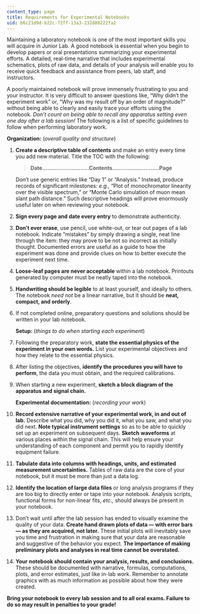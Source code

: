 ```yaml
---
content_type: page
title: Requirements for Experimental Notebooks
uid: b6c21d9d-b22c-72ff-13a3-232d88222fa2
---
```


Maintaining a laboratory notebook is one of the most important skills you will acquire in Junior Lab. A good notebook is essential when you begin to develop papers or oral presentations summarizing your experimental efforts. A detailed, real-time narrative that includes experimental schematics, plots of raw data, and details of your analysis will enable you to receive quick feedback and assistance from peers, lab staff, and instructors.

A poorly maintained notebook will prove immensely frustrating to you and your instructor. It is very difficult to answer questions like, “Why didn’t the experiment work” or, “Why was my result off by an order of magnitude?” without being able to clearly and easily trace your efforts using the notebook. _Don’t count on being able to recall any apparatus setting even one day after a lab session!_ The following is a list of specific guidelines to follow when performing laboratory work.

**Organization:** (_overall quality and structure_)

1.  **Create a descriptive table of contents** and make an entry every time you add new material. Title the TOC with the following:
    
    > **Date...........................Contents...........................Page**
    
    Don’t use generic entries like “Day 1” or “Analysis.” Instead, produce records of significant milestones: _e.g.,_ “Plot of monochromator linearity over the visible spectrum,” or “Monte Carlo simulation of muon mean slant path distance.” Such descriptive headings will prove enormously useful later on when reviewing your notebook.
    
2.  **Sign every page and date every entry** to demonstrate authenticity.
3.  **Don’t ever erase**, use pencil, use white-out, or tear out pages of a lab notebook. Indicate “mistakes” by simply drawing a single, neat line through the item: they may prove to be not so incorrect as initially thought. Documented errors are useful as a guide to how the experiment was done and provide clues on how to better execute the experiment next time.
4.  **Loose-leaf pages are never acceptable** within a lab notebook. Printouts generated by computer must be neatly taped into the notebook.
5.  **Handwriting should be legible** to at least yourself, and ideally to others. The notebook _need not_ be a linear narrative, but it should be **neat, compact, and orderly**.
6.  If not completed online, preparatory questions and solutions should be written in your lab notebook.
    
    **Setup:** (_things to do when starting each experiment_)
    
7.  Following the preparatory work, **state the essential physics of the experiment in your own words.** List your experimental objectives and how they relate to the essential physics.
8.  After listing the objectives, **identify the procedures you will have to perform**, the data you must obtain, and the required calibrations.
9.  When starting a new experiment, **sketch a block diagram of the apparatus and signal chain.**
    
    **Experimental documentation:** (_recording your work_)
    
10.  **Record extensive narrative of your experimental work, in and out of lab.** Describe what you did, why you did it, what you saw, and what you did next. **Note typical instrument settings** so as to be able to quickly set up an experiment on subsequent days. **Sketch** **waveforms** at various places within the signal chain. This will help ensure your understanding of each component and permit you to rapidly identify equipment failure.
11.  **Tabulate** **data into columns with headings, units, and estimated measurement uncertainties.** Tables of raw data are the core of your notebook, but it must be more than just a data log.
12.  **Identify the location of large data files** or long analysis programs if they are too big to directly enter or tape into your notebook. Analysis scripts, functional forms for non-linear fits, _etc.,_ should always be present in your notebook.
13.  Don’t wait until after the lab session has ended to visually examine the quality of your data. **Create hand drawn plots of data — with error bars— as they are acquired, not later.** These initial plots will inevitably save you time and frustration in making sure that your data are reasonable and suggestive of the behavior you expect. **The importance of making preliminary plots and analyses in real time cannot be overstated.**
14.  **Your** **notebook should contain your analysis, results, and conclusions.** These should be documented with narrative, formulas, computations, plots, and error estimates, just like in-lab work. Remember to annotate graphics with as much information as possible about how they were created.

**Bring your notebook to every lab session and to all oral exams. Failure to do so may result in penalties to your grade!**